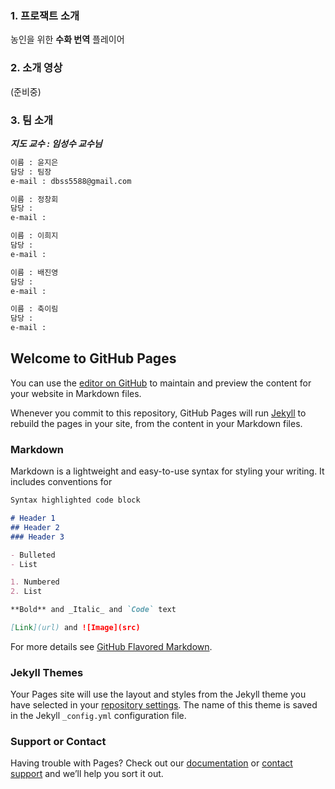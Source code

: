 
### 1. 프로잭트 소개

농인을 위한 **수화 번역** 플레이어

### 2. 소개 영상

(준비중)

### 3. 팀 소개

**_지도 교수 : 임성수 교수님_**


```markdown
이름 : 윤지은
담당 : 팀장
e-mail : dbss5588@gmail.com
```

```markdown
이름 : 정창회
담당 :
e-mail : 
```

```markdown
이름 : 이희지
담당 :
e-mail : 
```

```markdown
이름 : 배진영
담당 :
e-mail : 
```

```markdown
이름 : 축이림
담당 :
e-mail : 
```


## Welcome to GitHub Pages

You can use the [editor on GitHub](https://github.com/kookmin-sw/cap-template/edit/master/index.md) to maintain and preview the content for your website in Markdown files.

Whenever you commit to this repository, GitHub Pages will run [Jekyll](https://jekyllrb.com/) to rebuild the pages in your site, from the content in your Markdown files.

### Markdown

Markdown is a lightweight and easy-to-use syntax for styling your writing. It includes conventions for

```markdown
Syntax highlighted code block

# Header 1
## Header 2
### Header 3

- Bulleted
- List

1. Numbered
2. List

**Bold** and _Italic_ and `Code` text

[Link](url) and ![Image](src)
```

For more details see [GitHub Flavored Markdown](https://guides.github.com/features/mastering-markdown/).

### Jekyll Themes

Your Pages site will use the layout and styles from the Jekyll theme you have selected in your [repository settings](https://github.com/kookmin-sw/cap-template/settings). The name of this theme is saved in the Jekyll `_config.yml` configuration file.

### Support or Contact

Having trouble with Pages? Check out our [documentation](https://help.github.com/categories/github-pages-basics/) or [contact support](https://github.com/contact) and we’ll help you sort it out.
